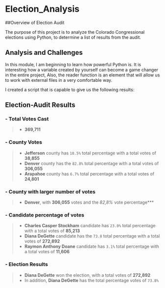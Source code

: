 # Election_Analysis


##Overview of Election Audit
 
The purpose of this project is to analyze the Colorado Congressional elections using Python, to determine a list of results from the audit. 

## Analysis and Challenges

In this module, I am beginning to learn how powerful Python is. It is interesting how a variable created by yourself can become a game changer in the entire project, Also, the reader function is an element that will allow us to work with external files in a very comfortable way.

I created a script that is capable to give us the following results:

## Election-Audit Results

### - Total Votes Cast

> - **369,711**

### - County Votes
    
> - **Jefferson** county has `10.5%` total percentage with a total votes of **38,855**
> - **Denver** county has the `82.8%` total percentage with a total votes of **306,055**
> - **Arapahoe** county has `6.7%` total percentage with a total votes of **24,801**

### - County with larger number of votes

> - **Denver**, with **306,055** votes and the *82,8%* vote percentage***

### - Candidate percentage of votes

> - **Charles Casper Stockham** candidate has `23.0%` total percentage with a total votes of **85,213**
> - **Diana DeGette** candidate has the `73.8` total percentage with a total votes of **272,892**
> - **Raymon Anthony Doane** candidate has `3.1%` total percentage with a total votes of **11,606**

### - Election Results

> - **Diana DeGette** won the election, with a total votes of **272,892**
> - In addition, **Diana DeGette** has the total percentage votes of `73.8%`  
